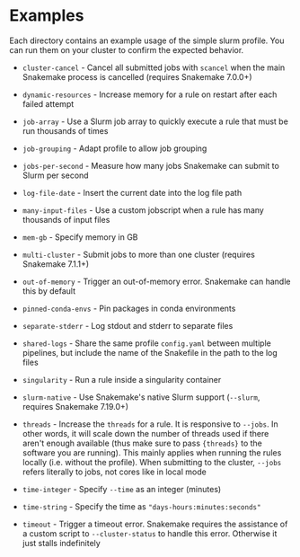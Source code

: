 # Examples

Each directory contains an example usage of the simple slurm profile. You can run
them on your cluster to confirm the expected behavior.

* `cluster-cancel` - Cancel all submitted jobs with `scancel` when the main
  Snakemake process is cancelled (requires Snakemake 7.0.0+)

* `dynamic-resources` - Increase memory for a rule on restart after each failed
  attempt

* `job-array` - Use a Slurm job array to quickly execute a rule that must be run
  thousands of times

* `job-grouping` - Adapt profile to allow job grouping

* `jobs-per-second` - Measure how many jobs Snakemake can submit to Slurm per
  second

* `log-file-date` - Insert the current date into the log file path

* `many-input-files` - Use a custom jobscript when a rule has many thousands of
  input files

* `mem-gb` - Specify memory in GB

* `multi-cluster` - Submit jobs to more than one cluster (requires Snakemake
  7.1.1+)

* `out-of-memory` - Trigger an out-of-memory error. Snakemake can handle this by
  default

* `pinned-conda-envs` - Pin packages in conda environments

* `separate-stderr` - Log stdout and stderr to separate files

* `shared-logs` - Share the same profile `config.yaml` between multiple
  pipelines, but include the name of the Snakefile in the path to the log files

* `singularity` - Run a rule inside a singularity container

* `slurm-native` - Use Snakemake's native Slurm support (`--slurm`, requires
  Snakemake 7.19.0+)

* `threads` - Increase the `threads` for a rule. It is responsive to `--jobs`.
  In other words, it will scale down the number of threads used if there aren't
  enough available (thus make sure to pass `{threads}` to the software you are
  running). This mainly applies when running the rules locally (i.e. without the
  profile). When submitting to the cluster, `--jobs` refers literally to jobs,
  not cores like in local mode

* `time-integer` - Specify `--time` as an integer (minutes)

* `time-string` - Specify the time as `"days-hours:minutes:seconds"`

* `timeout` - Trigger a timeout error. Snakemake requires the assistance of a
  custom script to `--cluster-status` to handle this error. Otherwise it just
  stalls indefinitely
